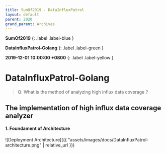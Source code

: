 ```yaml
---
title: SumOf2019 - DataInfluxPatrol
layout: default
parent: 2020
grand_parent: Archives
---
```


**SumOf2019**
{: .label .label-blue }

**DataInfluxPatrol-Golang**
{: .label .label-green }

**2019-12-01 10:00:00 +0800**
{: .label .label-yellow }

# DataInfluxPatrol-Golang

>Q:
>    What is the method of analyzing high influx data coverage ?

## The implementation of high influx data coverage analyzer

#### 1. Foundament of Architecture

![Deployment Architecture]({{ "assets/images/docs/DataInfluxPatrol-architecture.png" | relative_url }})


